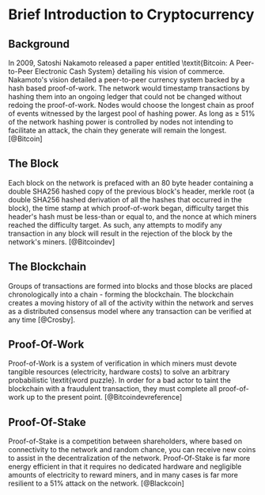 # Brief Introduction to Cryptocurrency

## Background
In 2009, Satoshi Nakamoto released a paper entitled \textit{Bitcoin: A Peer-to-Peer Electronic Cash System} detailing his vision of commerce. Nakamoto's vision detailed a peer-to-peer currency system backed by a hash based proof-of-work. The network would timestamp transactions by hashing them into an ongoing ledger that could not be changed without redoing the proof-of-work. Nodes would choose the longest chain as proof of events witnessed by the largest pool of hashing power. As long as $\geq$ 51% of the network hashing power is controlled by nodes not intending to facilitate an attack, the chain they generate will remain the longest. [@Bitcoin]

## The Block
Each block on the network is prefaced with an 80 byte header containing a double SHA256 hashed copy of the previous block's header, merkle root (a double SHA256 hashed derivation of all the hashes that occurred in the block), the time stamp at which proof-of-work began, difficulty target this header's hash must be less-than or equal to, and the nonce at which miners reached the difficulty target. As such, any attempts to modify any transaction in any block will result in the rejection of the block by the network's miners. [@Bitcoindev]

## The Blockchain
Groups of transactions are formed into blocks and those blocks are placed chronologically into a chain - forming the blockchain. The blockchain creates a moving history of all of the activity within the network and serves as a distributed consensus model where any transaction can be verified at any time [@Crosby].

## Proof-Of-Work
Proof-of-Work is a system of verification in which miners must devote tangible resources (electricity, hardware costs) to solve an arbitrary probabilistic \textit{word puzzle}. In order for a bad actor to taint the blockchain with a fraudulent transaction, they must complete all proof-of-work up to the present point. [@Bitcoindevreference]

## Proof-Of-Stake
Proof-of-Stake is a competition between shareholders, where based on connectivity to the network and random chance, you can receive new coins to assist in the decentralization of the network. Proof-Of-Stake is far more energy efficient in that it requires no dedicated hardware and negligible amounts of electricity to reward miners, and in many cases is far more resilient to a 51% attack on the network. [@Blackcoin]
